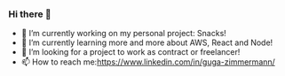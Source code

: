 ### Hi there 👋

- 🔭 I’m currently working on my personal project: Snacks! 
- 🌱 I’m currently learning more and more about AWS, React and Node!
- 🤔 I’m looking for a project to work as contract or freelancer!
- 📫 How to reach me:https://www.linkedin.com/in/guga-zimmermann/
